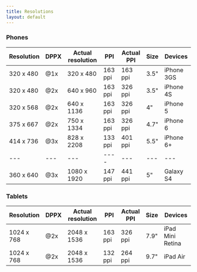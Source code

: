 ```yaml
---
title: Resolutions
layout: default
---
```


### Phones

| Resolution | DPPX | Actual resolution | PPI     | Actual PPI | Size | Devices    |
| ---        | ---  | ---               | ---     | ---        | ---  | ---        |
| 320 x 480  | @1x  | 320 x 480         | 163 ppi | 163 ppi    | 3.5" | iPhone 3GS |
| 320 x 480  | @2x  | 640 x 960         | 163 ppi | 326 ppi    | 3.5" | iPhone 4S  |
| 320 x 568  | @2x  | 640 x 1136        | 163 ppi | 326 ppi    | 4"   | iPhone 5   |
| 375 x 667  | @2x  | 750 x 1334        | 163 ppi | 326 ppi    | 4.7" | iPhone 6   |
| 414 x 736  | @3x  | 828 x 2208        | 133 ppi | 401 ppi    | 5.5" | iPhone 6+  |
| ---        | ---  | ---               | ----    | ---        | ---  | ---        |
| 360 x 640  | @3x  | 1080 x 1920       | 147 ppi | 441 ppi    | 5"   | Galaxy S4 |

### Tablets

| Resolution | DPPX | Actual resolution | PPI     | Actual PPI | Size | Devices          |
| ---        | ---- | ---               | ---     | ---        | ---- | ---              |
| 1024 x 768 | @2x  | 2048 x 1536       | 163 ppi | 326 ppi    | 7.9" | iPad Mini Retina |
| 1024 x 768 | @2x  | 2048 x 1536       | 132 ppi | 264 ppi    | 9.7" | iPad Air         |
